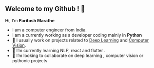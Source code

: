 ## Welcome to my Github ! 👋 

Hi, I’m **Paritosh Marathe**
* I am a computer engineer from India.
* I am a currently working as a developer coding mainly in **Python**
* 👀 I usually work on projects related to <ins>Deep Learning</ins> and <ins>Computer Vision</ins>.
* 🌱 I’m currently learning NLP, react and flutter .
* 💞️ I’m looking to collaborate on deep learning , computer vision or pythonic projects
